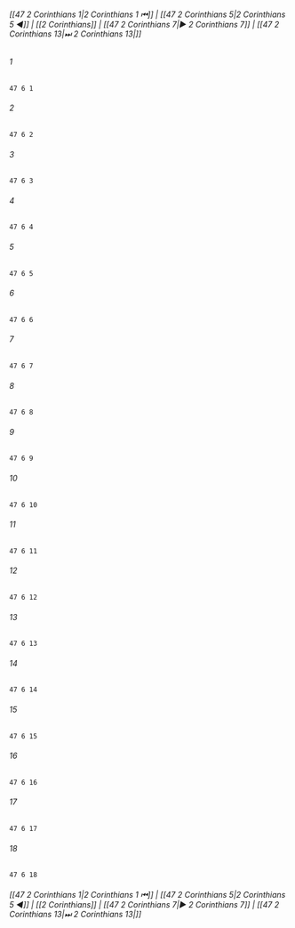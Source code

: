 
###### [[47 2 Corinthians 1|2 Corinthians 1 ⏮]] | [[47 2 Corinthians 5|2 Corinthians 5 ◀]] | [[2 Corinthians]] | [[47 2 Corinthians 7|▶ 2 Corinthians 7]] | [[47 2 Corinthians 13|⏭ 2 Corinthians 13|]]

###### 1
``` verse
47 6 1 
```
###### 2
``` verse
47 6 2 
```
###### 3
``` verse
47 6 3 
```
###### 4
``` verse
47 6 4 
```
###### 5
``` verse
47 6 5 
```
###### 6
``` verse
47 6 6 
```
###### 7
``` verse
47 6 7 
```
###### 8
``` verse
47 6 8 
```
###### 9
``` verse
47 6 9 
```
###### 10
``` verse
47 6 10 
```
###### 11
``` verse
47 6 11 
```
###### 12
``` verse
47 6 12 
```
###### 13
``` verse
47 6 13 
```
###### 14
``` verse
47 6 14 
```
###### 15
``` verse
47 6 15 
```
###### 16
``` verse
47 6 16 
```
###### 17
``` verse
47 6 17 
```
###### 18
``` verse
47 6 18 
```

###### [[47 2 Corinthians 1|2 Corinthians 1 ⏮]] | [[47 2 Corinthians 5|2 Corinthians 5 ◀]] | [[2 Corinthians]] | [[47 2 Corinthians 7|▶ 2 Corinthians 7]] | [[47 2 Corinthians 13|⏭ 2 Corinthians 13|]]

